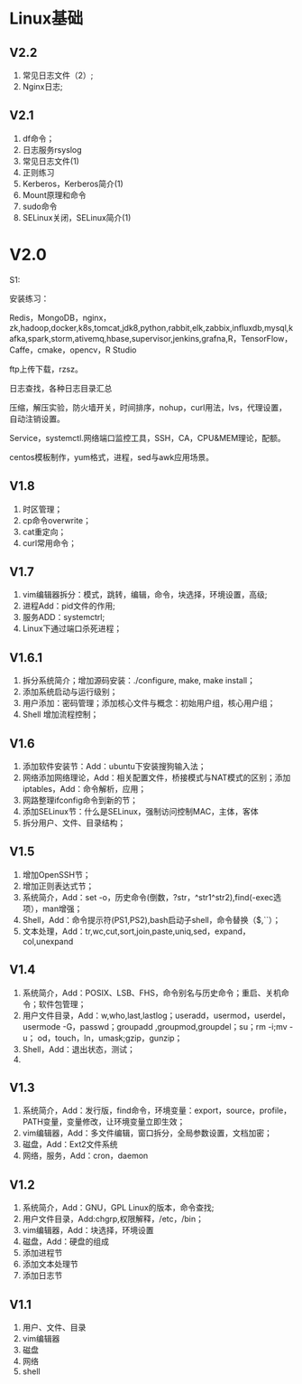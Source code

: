 # Linux基础

## V2.2
1. 常见日志文件（2）;
2. Nginx日志;

## V2.1
1. df命令；
2. 日志服务rsyslog
3. 常见日志文件(1)
4. 正则练习
5. Kerberos，Kerberos简介(1)
6. Mount原理和命令
7. sudo命令
8. SELinux关闭，SELinux简介(1)

# V2.0
S1:

安装练习：

Redis，MongoDB，nginx，zk,hadoop,docker,k8s,tomcat,jdk8,python,rabbit,elk,zabbix,influxdb,mysql,kafka,spark,storm,ativemq,hbase,supervisor,jenkins,grafna,R，TensorFlow，Caffe，cmake，opencv，R Studio

ftp上传下载，rzsz。

日志查找，各种日志目录汇总

压缩，解压实验，防火墙开关，时间排序，nohup，curl用法，lvs，代理设置，自动注销设置。

Service，systemctl.网络端口监控工具，SSH，CA，CPU&MEM理论，配额。

centos模板制作，yum格式，进程，sed与awk应用场景。

## V1.8
1. 时区管理；
2. cp命令overwrite；
3. cat重定向；
4. curl常用命令；

## V1.7
1. vim编辑器拆分：模式，跳转，编辑，命令，块选择，环境设置，高级;
2. 进程Add：pid文件的作用;
3. 服务ADD：systemctrl;
4. Linux下通过端口杀死进程；

## V1.6.1
1. 拆分系统简介；增加源码安装：./configure, make, make install；
2. 添加系统启动与运行级别；
3. 用户添加：密码管理；添加核心文件与概念：初始用户组，核心用户组；
4. Shell 增加流程控制；

## V1.6 
1. 添加软件安装节：Add：ubuntu下安装搜狗输入法；
2. 网络添加网络理论，Add：相关配置文件，桥接模式与NAT模式的区别；添加iptables，Add：命令解析，应用；
3. 网路整理ifconfig命令到新的节；
4. 添加SELinux节：什么是SELinux，强制访问控制MAC，主体，客体
5. 拆分用户、文件、目录结构；

## V1.5
1. 增加OpenSSH节；
2. 增加正则表达式节；
3. 系统简介，Add：set -o，历史命令(倒数，?str，^str1^str2),find(-exec选项），man增强；
4. Shell，Add：命令提示符(PS1,PS2),bash启动子shell，命令替换（$,``）；
5. 文本处理，Add：tr,wc,cut,sort,join,paste,uniq,sed，expand，col,unexpand

## V1.4

1. 系统简介，Add：POSIX、LSB、FHS，命令别名与历史命令；重启、关机命令；软件包管理；
2. 用户文件目录，Add：w,who,last,lastlog；useradd，usermod，userdel，usermode -G，passwd；groupadd ,groupmod,groupdel；su；rm -i;mv -u；
od，touch，ln，umask;gzip，gunzip；
3. Shell，Add：退出状态，测试；
4. 

## V1.3

1. 系统简介，Add：发行版，find命令，环境变量：export，source，profile，PATH变量，变量修改，让环境变量立即生效；
2. vim编辑器，Add：多文件编辑，窗口拆分，全局参数设置，文档加密；
3. 磁盘，Add：Ext2文件系统
4. 网络，服务，Add：cron，daemon

## V1.2

1. 系统简介，Add：GNU，GPL Linux的版本，命令查找;
2. 用户文件目录，Add:chgrp,权限解释，\/etc，\/bin；
3. vim编辑器，Add：块选择，环境设置
4. 磁盘，Add：硬盘的组成
5. 添加进程节
6. 添加文本处理节
7. 添加日志节

## V1.1

1. 用户、文件、目录
2. vim编辑器
3. 磁盘
4. 网络
5. shell

